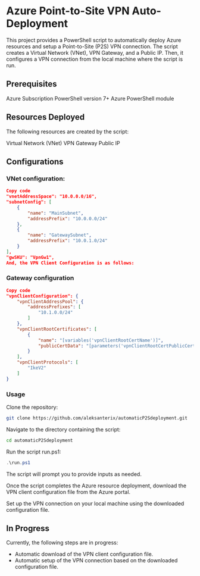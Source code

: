 # Azure Point-to-Site VPN Auto-Deployment

This project provides a PowerShell script to automatically deploy Azure resources and setup a Point-to-Site (P2S) VPN connection. The script creates a Virtual Network (VNet), VPN Gateway, and a Public IP. Then, it configures a VPN connection from the local machine where the script is run.

## Prerequisites
Azure Subscription
PowerShell version 7+
Azure PowerShell module

## Resources Deployed
The following resources are created by the script:

Virtual Network (VNet)
VPN Gateway
Public IP

## Configurations

### VNet configuration:

```json
Copy code
"vnetAddressSpace": "10.0.0.0/16",
"subnetConfig": [
    {
        "name": "MainSubnet",
        "addressPrefix": "10.0.0.0/24"
    },
    {
        "name": "GatewaySubnet",
        "addressPrefix": "10.0.1.0/24"
    }
],
"gwSKU": "VpnGw1",
And, the VPN Client Configuration is as follows:
```

### Gateway configuration

```json
Copy code
"vpnClientConfiguration": {
    "vpnClientAddressPool": {
        "addressPrefixes": [
            "10.1.0.0/24"
        ]
    },
    "vpnClientRootCertificates": [
        {
            "name": "[variables('vpnClientRootCertName')]",
            "publicCertData": "[parameters('vpnClientRootCertPublicCertData')]"
        }
    ],
    "vpnClientProtocols": [
        "IkeV2"
    ]
}
```

### Usage
Clone the repository:

```bash
git clone https://github.com/aleksanterix/automaticP2Sdeployment.git
```
Navigate to the directory containing the script:

```bash
cd automaticP2Sdeployment
```

Run the script run.ps1:

```powershell
.\run.ps1
```

The script will prompt you to provide inputs as needed.

Once the script completes the Azure resource deployment, download the VPN client configuration file from the Azure portal.

Set up the VPN connection on your local machine using the downloaded configuration file.

## In Progress
Currently, the following steps are in progress:

- Automatic download of the VPN client configuration file.
- Automatic setup of the VPN connection based on the downloaded configuration file.
